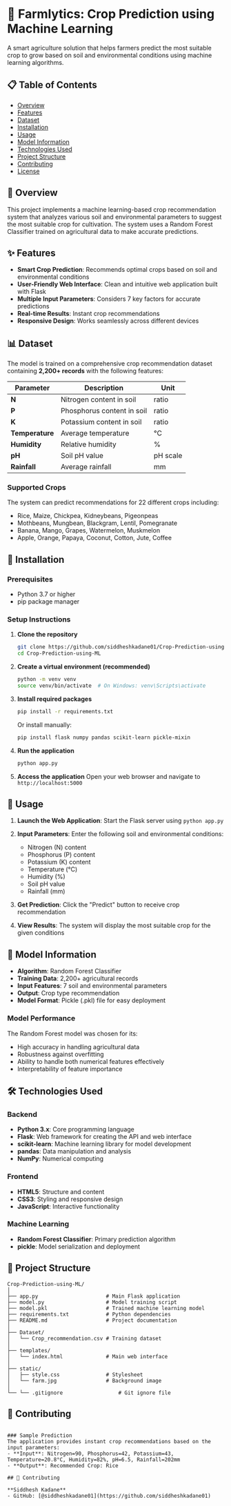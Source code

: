 # 🌾 Farmlytics: Crop Prediction using Machine Learning

A smart agriculture solution that helps farmers predict the most suitable crop to grow based on soil and environmental conditions using machine learning algorithms.

## 📋 Table of Contents
- [Overview](#overview)
- [Features](#features)
- [Dataset](#dataset)
- [Installation](#installation)
- [Usage](#usage)
- [Model Information](#model-information)
- [Technologies Used](#technologies-used)
- [Project Structure](#project-structure)
- [Contributing](#contributing)
- [License](#license)

## 🌟 Overview

This project implements a machine learning-based crop recommendation system that analyzes various soil and environmental parameters to suggest the most suitable crop for cultivation. The system uses a Random Forest Classifier trained on agricultural data to make accurate predictions.

## ✨ Features

- **Smart Crop Prediction**: Recommends optimal crops based on soil and environmental conditions
- **User-Friendly Web Interface**: Clean and intuitive web application built with Flask
- **Multiple Input Parameters**: Considers 7 key factors for accurate predictions
- **Real-time Results**: Instant crop recommendations
- **Responsive Design**: Works seamlessly across different devices

## 📊 Dataset

The model is trained on a comprehensive crop recommendation dataset containing **2,200+ records** with the following features:

| Parameter | Description | Unit |
|-----------|-------------|------|
| **N** | Nitrogen content in soil | ratio |
| **P** | Phosphorus content in soil | ratio |
| **K** | Potassium content in soil | ratio |
| **Temperature** | Average temperature | °C |
| **Humidity** | Relative humidity | % |
| **pH** | Soil pH value | pH scale |
| **Rainfall** | Average rainfall | mm |

### Supported Crops
The system can predict recommendations for 22 different crops including:
- Rice, Maize, Chickpea, Kidneybeans, Pigeonpeas
- Mothbeans, Mungbean, Blackgram, Lentil, Pomegranate
- Banana, Mango, Grapes, Watermelon, Muskmelon
- Apple, Orange, Papaya, Coconut, Cotton, Jute, Coffee

## 🚀 Installation

### Prerequisites
- Python 3.7 or higher
- pip package manager

### Setup Instructions

1. **Clone the repository**
   ```bash
   git clone https://github.com/siddheshkadane01/Crop-Prediction-using-ML.git
   cd Crop-Prediction-using-ML
   ```

2. **Create a virtual environment (recommended)**
   ```bash
   python -m venv venv
   source venv/bin/activate  # On Windows: venv\Scripts\activate
   ```

3. **Install required packages**
   ```bash
   pip install -r requirements.txt
   ```
   
   Or install manually:
   ```bash
   pip install flask numpy pandas scikit-learn pickle-mixin
   ```

4. **Run the application**
   ```bash
   python app.py
   ```

5. **Access the application**
   Open your web browser and navigate to `http://localhost:5000`

## 🎯 Usage

1. **Launch the Web Application**: Start the Flask server using `python app.py`

2. **Input Parameters**: Enter the following soil and environmental conditions:
   - Nitrogen (N) content
   - Phosphorus (P) content  
   - Potassium (K) content
   - Temperature (°C)
   - Humidity (%)
   - Soil pH value
   - Rainfall (mm)

3. **Get Prediction**: Click the "Predict" button to receive crop recommendation

4. **View Results**: The system will display the most suitable crop for the given conditions

## 🤖 Model Information

- **Algorithm**: Random Forest Classifier
- **Training Data**: 2,200+ agricultural records
- **Input Features**: 7 soil and environmental parameters
- **Output**: Crop type recommendation
- **Model Format**: Pickle (.pkl) file for easy deployment

### Model Performance
The Random Forest model was chosen for its:
- High accuracy in handling agricultural data
- Robustness against overfitting
- Ability to handle both numerical features effectively
- Interpretability of feature importance

## 🛠️ Technologies Used

### Backend
- **Python 3.x**: Core programming language
- **Flask**: Web framework for creating the API and web interface
- **scikit-learn**: Machine learning library for model development
- **pandas**: Data manipulation and analysis
- **NumPy**: Numerical computing

### Frontend
- **HTML5**: Structure and content
- **CSS3**: Styling and responsive design
- **JavaScript**: Interactive functionality

### Machine Learning
- **Random Forest Classifier**: Primary prediction algorithm
- **pickle**: Model serialization and deployment

## 📁 Project Structure

```
Crop-Prediction-using-ML/
│
├── app.py                      # Main Flask application
├── model.py                    # Model training script
├── model.pkl                   # Trained machine learning model
├── requirements.txt            # Python dependencies
├── README.md                   # Project documentation
│
├── Dataset/
│   └── Crop_recommendation.csv # Training dataset
│
├── templates/
│   └── index.html              # Main web interface
│
├── static/
│   ├── style.css               # Stylesheet
│   └── farm.jpg                # Background image
│
└── └── .gitignore                  # Git ignore file
```

## 🤝 Contributing
```

### Sample Prediction
The application provides instant crop recommendations based on the input parameters:
- **Input**: Nitrogen=90, Phosphorus=42, Potassium=43, Temperature=20.8°C, Humidity=82%, pH=6.5, Rainfall=202mm
- **Output**: Recommended Crop: Rice

## 🤝 Contributing

**Siddhesh Kadane**
- GitHub: [@siddheshkadane01](https://github.com/siddheshkadane01)
